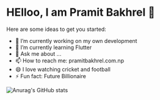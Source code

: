 # HElloo, I am Pramit Bakhrel 👋



Here are some ideas to get you started:

- 🔭 I’m currently working on my own development
- 🌱 I’m currently learning Flutter
- 💬 Ask me about ...
- 📫 How to reach me: pramitbakhrel.com.np
- 😄 I love watching cricket and football
- ⚡ Fun fact: Future Billionaire

![Anurag's GitHub stats](https://github-readme-stats.vercel.app/api?username=EmmittRel&show_icons=true&theme=radical)
